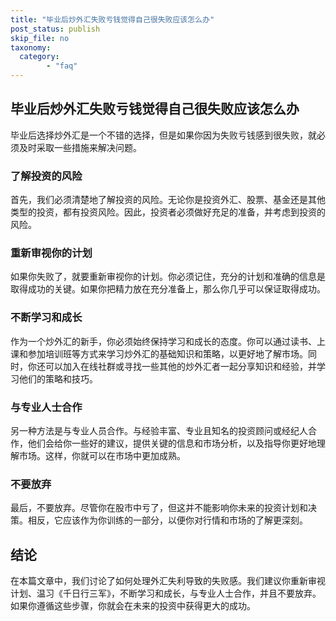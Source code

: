 ```yaml
---
title: "毕业后炒外汇失败亏钱觉得自己很失败应该怎么办"
post_status: publish
skip_file: no
taxonomy:
  category:
        - "faq"
---
```


## 毕业后炒外汇失败亏钱觉得自己很失败应该怎么办

毕业后选择炒外汇是一个不错的选择，但是如果你因为失败亏钱感到很失败，就必须及时采取一些措施来解决问题。

### 了解投资的风险

首先，我们必须清楚地了解投资的风险。无论你是投资外汇、股票、基金还是其他类型的投资，都有投资风险。因此，投资者必须做好充足的准备，并考虑到投资的风险。

### 重新审视你的计划

如果你失败了，就要重新审视你的计划。你必须记住，充分的计划和准确的信息是取得成功的关键。如果你把精力放在充分准备上，那么你几乎可以保证取得成功。

### 不断学习和成长

作为一个炒外汇的新手，你必须始终保持学习和成长的态度。你可以通过读书、上课和参加培训班等方式来学习炒外汇的基础知识和策略，以更好地了解市场。同时，你还可以加入在线社群或寻找一些其他的炒外汇者一起分享知识和经验，并学习他们的策略和技巧。

### 与专业人士合作

另一种方法是与专业人员合作。与经验丰富、专业且知名的投资顾问或经纪人合作，他们会给你一些好的建议，提供关键的信息和市场分析，以及指导你更好地理解市场。这样，你就可以在市场中更加成熟。

### 不要放弃

最后，不要放弃。尽管你在股市中亏了，但这并不能影响你未来的投资计划和决策。相反，它应该作为你训练的一部分，以便你对行情和市场的了解更深刻。

## 结论

在本篇文章中，我们讨论了如何处理外汇失利导致的失败感。我们建议你重新审视计划、温习《千日行三军》，不断学习和成长，与专业人士合作，并且不要放弃。如果你遵循这些步骤，你就会在未来的投资中获得更大的成功。
